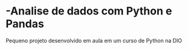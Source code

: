 # -Analise de dados com Python e Pandas
Pequeno projeto desenvolvido em aula em um curso de Python na DIO
